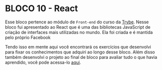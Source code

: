 # BLOCO 10 - React

Esse bloco pertence ao módulo de `Front-end` do curso da [Trybe](https://www.betrybe.com/).
Nesse bloco fui apresentado ao React que é uma das bibliotecas JavaScript de criação de interfaces mais utilizadas no mundo. Ela foi criada e é mantida pelo próprio Facebook

Tendo isso em mente aqui você encontrará os exercícios que desenvolvi para fixar os conhecimentos que adquiri ao longo desse bloco. Além disso também desenvolvi o projeto ao final de bloco para avaliar tudo o que havia aprendido, você pode acessa-lo [aqui](https://github.com/tryber/sd-018-a-project-solar-system/pull/22).
